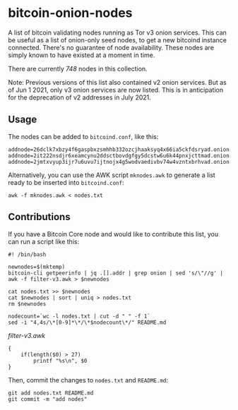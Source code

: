 # bitcoin-onion-nodes
A list of bitcoin validating nodes running as Tor v3 onion services. This can be useful as a list of onion-only seed nodes, to get a new bitcoind instance connected. There's no guarantee of node availability. These nodes are simply known to have existed at a moment in time.

There are currently *748* nodes in this collection.

Note: Previous versions of this list also contained v2 onion services. But as of Jun 1 2021, only v3 onion services are now listed. This is in anticipation for the deprecation of v2 addresses in July 2021.

## Usage

The nodes can be added to `bitcoind.conf`, like this:

```
addnode=26dclk7xbzy4f6gaspbxzsmhhb332ozcjhaaksyq4x66ia5ckfdsryad.onion:8333
addnode=2it222nsdjr6xeamcynu2ddsctbovdgfgy5dcstw6u6k44pnxjcttmad.onion:8333
addnode=2jmtxvyup3ijr7u6uvu7ijtnojx4g5wodvaedivbv74w4vzntxbrhvad.onion:8333
```

Alternatively, you can use the AWK script `mknodes.awk` to generate a list ready to be inserted into `bitcoind.conf`:

```
awk -f mknodes.awk < nodes.txt
```

## Contributions

If you have a Bitcoin Core node and would like to contribute this list, you can run a script like this:

```
#! /bin/bash

newnodes=$(mktemp)
bitcoin-cli getpeerinfo | jq .[].addr | grep onion | sed 's/\"//g' | awk -f filter-v3.awk > $newnodes

cat nodes.txt >> $newnodes
cat $newnodes | sort | uniq > nodes.txt
rm $newnodes

nodecount=`wc -l nodes.txt | cut -d " " -f 1`
sed -i "4,4s/\*[0-9]*\*/\*$nodecount\*/" README.md
```

*filter-v3.awk*
```
{
    if(length($0) > 27)
        printf "%s\n", $0
}
```

Then, commit the changes to `nodes.txt` and `README.md`:

```
git add nodes.txt README.md
git commit -m "add nodes"
```

